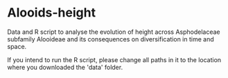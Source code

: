 # Alooids-height
Data and R script to analyse the evolution of height across Asphodelaceae subfamily Alooideae and its consequences on diversification in time and space.

If you intend to run the R script, please change all paths in it to the location where you downloaded the 'data' folder.
